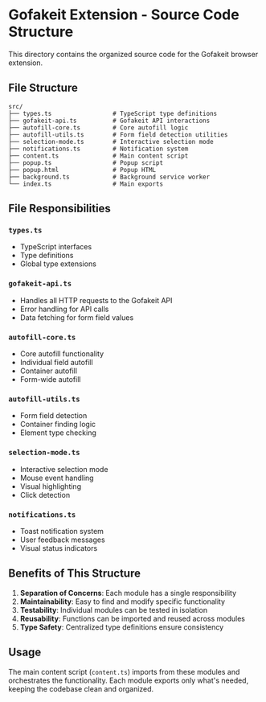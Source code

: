 # Gofakeit Extension - Source Code Structure

This directory contains the organized source code for the Gofakeit browser extension.

## File Structure

```
src/
├── types.ts                 # TypeScript type definitions
├── gofakeit-api.ts          # Gofakeit API interactions
├── autofill-core.ts         # Core autofill logic
├── autofill-utils.ts        # Form field detection utilities
├── selection-mode.ts        # Interactive selection mode
├── notifications.ts         # Notification system
├── content.ts               # Main content script
├── popup.ts                 # Popup script
├── popup.html               # Popup HTML
├── background.ts            # Background service worker
└── index.ts                 # Main exports
```

## File Responsibilities

### `types.ts`
- TypeScript interfaces
- Type definitions
- Global type extensions

### `gofakeit-api.ts`
- Handles all HTTP requests to the Gofakeit API
- Error handling for API calls
- Data fetching for form field values

### `autofill-core.ts`
- Core autofill functionality
- Individual field autofill
- Container autofill
- Form-wide autofill

### `autofill-utils.ts`
- Form field detection
- Container finding logic
- Element type checking

### `selection-mode.ts`
- Interactive selection mode
- Mouse event handling
- Visual highlighting
- Click detection

### `notifications.ts`
- Toast notification system
- User feedback messages
- Visual status indicators

## Benefits of This Structure

1. **Separation of Concerns**: Each module has a single responsibility
2. **Maintainability**: Easy to find and modify specific functionality
3. **Testability**: Individual modules can be tested in isolation
4. **Reusability**: Functions can be imported and reused across modules
5. **Type Safety**: Centralized type definitions ensure consistency

## Usage

The main content script (`content.ts`) imports from these modules and orchestrates the functionality. Each module exports only what's needed, keeping the codebase clean and organized.
